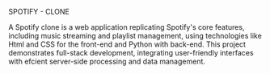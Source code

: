 SPOTIFY - CLONE

A Spotify clone is a web application replicating Spotify's core features, including music streaming and playlist management, using technologies like Html and CSS for the front-end and Python with back-end. This project demonstrates full-stack development, integrating user-friendly interfaces with efcient server-side processing and data management.
